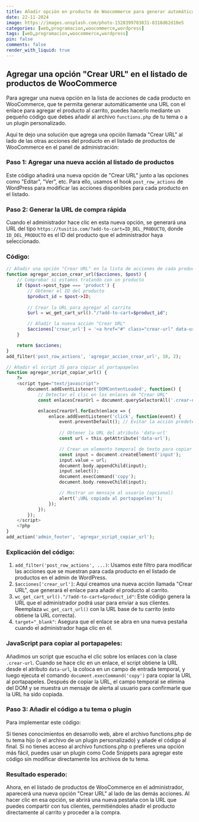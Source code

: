 ```yaml
---
title: Añadir opción en producto de Woocommerce para generar automáticamente un enlace de añadir al carrito
date: 22-11-2024
image: https://images.unsplash.com/photo-1528399783831-8318d62d10e5
categories: [web,programacion,woocommerce,wordpress]
tags: [web,programacion,woocommerce,wordpress]
pin: false
comments: false
render_with_liquid: true
---
```


## Agregar una opción "Crear URL" en el listado de productos de WooCommerce

Para agregar una nueva opción en la lista de acciones de cada producto en WooCommerce, que te permita generar automáticamente una URL con el enlace para agregar el producto al carrito, puedes hacerlo mediante un pequeño código que debes añadir al archivo `functions.php` de tu tema o a un plugin personalizado.

Aquí te dejo una solución que agrega una opción llamada "Crear URL" al lado de las otras acciones del producto en el listado de productos de WooCommerce en el panel de administración:

### Paso 1: Agregar una nueva acción al listado de productos

Este código añadirá una nueva opción de "Crear URL" junto a las opciones como "Editar", "Ver", etc. Para ello, usamos el hook `post_row_actions` de WordPress para modificar las acciones disponibles para cada producto en el listado.

### Paso 2: Generar la URL de compra rápida

Cuando el administrador hace clic en esta nueva opción, se generará una URL del tipo `https://tusitio.com/?add-to-cart=ID_DEL_PRODUCTO`, donde `ID_DEL_PRODUCTO` es el ID del producto que el administrador haya seleccionado.

### Código:

```php
// Añadir una opción "Crear URL" en la lista de acciones de cada producto
function agregar_accion_crear_url($acciones, $post) {
    // Comprobar si estamos tratando con un producto
    if ($post->post_type === 'product') {
        // Obtener el ID del producto
        $product_id = $post->ID;
        
        // Crear la URL para agregar al carrito
        $url = wc_get_cart_url()."/?add-to-cart=$product_id";

        // Añadir la nueva acción "Crear URL"
        $acciones['crear_url'] = '<a href="#" class="crear-url" data-url="' . esc_url($url) . '" title="Copiar URL al portapapeles">Crear URL</a>';
    }

    return $acciones;
}
add_filter('post_row_actions', 'agregar_accion_crear_url', 10, 2);

// Añadir el script JS para copiar al portapapeles
function agregar_script_copiar_url() {
    ?>
    <script type="text/javascript">
        document.addEventListener('DOMContentLoaded', function() {
            // Detectar el clic en los enlaces de "Crear URL"
            const enlacesCrearUrl = document.querySelectorAll('.crear-url');

            enlacesCrearUrl.forEach(enlace => {
                enlace.addEventListener('click', function(event) {
                    event.preventDefault(); // Evitar la acción predeterminada del enlace
                    
                    // Obtener la URL del atributo 'data-url'
                    const url = this.getAttribute('data-url');

                    // Crear un elemento temporal de texto para copiar la URL al portapapeles
                    const input = document.createElement('input');
                    input.value = url;
                    document.body.appendChild(input);
                    input.select();
                    document.execCommand('copy');
                    document.body.removeChild(input);

                    // Mostrar un mensaje al usuario (opcional)
                    alert('¡URL copiada al portapapeles!');
                });
            });
        });
    </script>
    <?php
}
add_action('admin_footer', 'agregar_script_copiar_url');

```

### Explicación del código:

1. `add_filter('post_row_actions', ...)`: Usamos este filtro para modificar las acciones que se muestran para cada producto en el listado de productos en el admin de WordPress.
2. `$acciones['crear_url']`: Aquí creamos una nueva acción llamada "Crear URL", que generará el enlace para añadir el producto al carrito.
3. `wc_get_cart_url()."/?add-to-cart=$product_id"`: Este código genera la URL que el administrador podrá usar para enviar a sus clientes. Reemplaza `wc_get_cart_url()` con la URL base de tu carrito (esto obtiene la URL correcta).
4. `target="_blank"`: Asegura que el enlace se abra en una nueva pestaña cuando el administrador haga clic en él.

### JavaScript para copiar al portapapeles:

Añadimos un script que escucha el clic sobre los enlaces con la clase `.crear-url`.
Cuando se hace clic en un enlace, el script obtiene la URL desde el atributo `data-url`, la coloca en un campo de entrada temporal, y luego ejecuta el comando `document.execCommand('copy')` para copiar la URL al portapapeles.
Después de copiar la URL, el campo temporal se elimina del DOM y se muestra un mensaje de alerta al usuario para confirmarle que la URL ha sido copiada.

### Paso 3: Añadir el código a tu tema o plugin
Para implementar este código:

Si tienes conocimientos en desarrollo web, abre el archivo functions.php de tu tema hijo (o el archivo de un plugin personalizado) y añade el código al final.
Si no tienes acceso al archivo functions.php o prefieres una opción más fácil, puedes usar un plugin como Code Snippets para agregar este código sin modificar directamente los archivos de tu tema.

### Resultado esperado:
Ahora, en el listado de productos de WooCommerce en el administrador, aparecerá una nueva opción "Crear URL" al lado de las demás acciones. Al hacer clic en esa opción, se abrirá una nueva pestaña con la URL que puedes compartir con tus clientes, permitiéndoles añadir el producto directamente al carrito y proceder a la compra.
